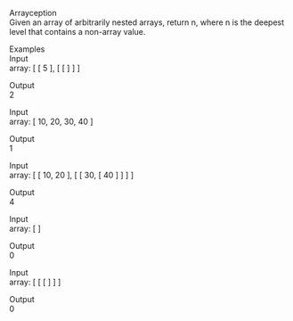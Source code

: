 Arrayception  
Given an array of arbitrarily nested arrays, return n, where n is the deepest level that contains a non-array value.  

Examples  
Input  	
array:
[ [ 5 ], [ [ ] ] ]  

Output  
2  

Input  	
array:
[ 10, 20, 30, 40 ]  

Output  
1  

Input  	
array:
[ [ 10, 20 ], [ [ 30, [ 40 ] ] ] ]  

Output  
4  

Input  	
array:
[ ]  

Output  
0  

Input  	
array:
[ [ [ ] ] ]  

Output  
0  
